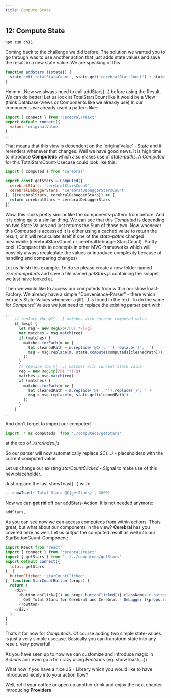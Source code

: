 ```yaml
---
title: Compute State
---
```


## 12: Compute State

`npm run ch11`

Coming back to the challenge we did before. The solution we wanted you to go through was to use another action that just adds state values and save the result in a new state value.
We are speaking of this
```js
function addStars ({state}) {
  state.set('totalStarsCount', state.get('cerebralStarsCount') + state.get('cerebralDebuggerStarsCount'))
}
```
Hmmm...Now we always need to call addStars(...) before using the Result. We can do better!
Let us look at TotalStarsCount like it would be a View (think Database-Views or Components like we already use)
In our components we already used a pattern like:
```js
import { connect } from 'cerebral/react'
export default connect({
  value: 'originalValue'
}
...
```
That means that this view is dependent on the 'originalValue' - State and it rerenders whenever that changes.
Well we have good news. It is high time to introduce **Computeds** which also makes use of *state-paths*. A *Computed* for this TotalStarsCount-Usecase could look like this:
```js
import { Computed } from 'cerebral'

export const getStars = Computed({
  cerebralStars: 'cerebralStarsCount',
  cerebralDebuggerStars: 'cerebralDebuggerStarsCount'
}, ({cerebralStars, cerebralDebuggerStars}) => {
  return cerebralStars + cerebralDebuggerStars
})
```
Wow, this looks pretty similar like the components-pattern from before. And it is doing quite a similar thing. We can see that this *Computed* is depending on two State Values and just returns the Sum of those two.
Now whenever this *Computed* is accessed it is either using a cached value to return the result, or it will recalculate itself if one of the *state-paths* changed meanwhile (cerebralStarsCount or cerebralDebuggerStarsCount). Pretty cool! (Compare this to concepts in other MVC-frameworks which will possibly always recalculate the values or introduce complexity because of handling and comparing changes)

Let us finish this example. To do so please create a new folder named *./src/computeds* and save a file named *getStars.js* containing the snippet we just have looked at.

Then we would like to access our computeds from within our showToast-Factory. We already have a simple "Convenience-Parser" - there which extracts State-Values whenever a *@{...}* is found in the text.
To do the same for *Computed*-Values we just need to replace the existing parser part with:

```js
...
    // replace the @C{...} matches with current computed value
    if (msg) {
      let reg = new RegExp(/@C{.*?}/g)
      var matches = msg.match(reg)
      if (matches) {
        matches.forEach(m => {
          let cleanedPath = m.replace('@C{', '').replace('}', '')
          msg = msg.replace(m, state.compute(computeds[cleanedPath]))
        })
      }
      // replace the @{...} matches with current state value
      reg = new RegExp(/@{.*?}/g)
      matches = msg.match(reg)
      if (matches) {
        matches.forEach(m => {
          let cleanedPath = m.replace('@{', '').replace('}', '')
          msg = msg.replace(m, state.get(cleanedPath))
        })
      }
    }
...
``` 
And don't forget to import our computed
```js
import  * as computeds  from './computeds/getStars' 
```
at the top of *./src/index.js*

So our parser will now automatically replace *$C{...}* - placeholders with the current computed value.

Let us change our existing *starCountClicked* - Signal to make use of this new placeholder.

Just replace the last showToast(...) with:
```js
...showToast(`Total Stars @C{getStars}`, 3000)
```

Now we can **get rid** off our addStars-Action. It is not needed anymore:
```js
addStars,
```

As you can see now we can access computeds from within actions. Thats great, but what about our components in the view?
**Cerebral** has you covered here as well. Let us output the computed result as well into our StarButtonCount-Component:
```js
import React from 'react'
import { connect } from 'cerebral/react'
import { getStars } from '../../computeds/getStars'
export default connect({
  total: getStars
}, {
  buttonClicked: 'starCountClicked'
}, function StarCountButton (props) {
  return (
    <div>
      <button onClick={() => props.buttonClicked()} className='c-button c-button--brand c-button--block'>
        Get Total Stars for Cerebral and Cerebral - Debugger ({props.total})
      </button>
    </div>
  )
}
)
```
Thats it for now for *Computeds*. Of course adding two simple state-values is just a very simple usecase. Basically you can transform state into any result.
Very powerful!

As you have seen up to now we can customize and introduce magic in *Actions* and even go a bit crazy using *Factories* (eg. showToast(...))

What now if you have a nice JS - Library which you would like to have introduced nicely into your action flow?

Well, refill your coffee or open up another drink and enjoy the next chapter introducing **Providers**